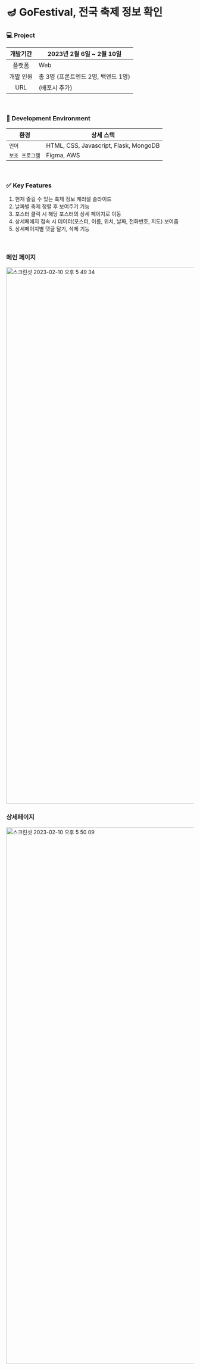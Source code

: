 <h1>🪔 GoFestival, 전국 축제 정보 확인 </h1>

### 💻 Project
| 개발기간 | 2023년 2월 6일 ~ 2월 10일              |
| :------------: | -----------------------------|
| 플랫폼   | Web |
| 개발 인원  | 총 3명 (프론트엔드 2명, 백엔드 1명) |
| URL  |  <a> (배포시 추가) </a>|<br/><br/>

<br>

### 🔨 Development Environment

| 환경     | 상세 스택                                     |
| ------------ | -------------------------------------------------- |
| `언어` | HTML, CSS, Javascript, Flask, MongoDB                  |
| `보조 프로그램`   |  Figma, AWS |<br/><br/>

<br>

### ✅ Key Features
1. 현재 즐길 수 있는 축제 정보 케러셀 슬라이드 <br>
2. 날짜별 축제 정렬 후 보여주기 기능 <br>
3. 포스터 클릭 시 해당 포스터의 상세 페이지로 이동 <br>
4. 상세페에지 접속 시 데이터(포스터, 이름, 위치, 날짜, 전화번호, 지도) 보여줌 <br>
5. 상세페이지별 댓글 달기, 삭제 기능 <br>

<br>

### 메인 페이지
<img width="1440" alt="스크린샷 2023-02-10 오후 5 49 34" src="https://user-images.githubusercontent.com/101865071/218046476-dec5b923-a43e-4261-a7bc-992858b9a551.png">

### 상세페이지
<img width="1440" alt="스크린샷 2023-02-10 오후 5 50 09" src="https://user-images.githubusercontent.com/101865071/218046529-2825df58-93c0-482c-a578-fa9bfd449ca4.png">
